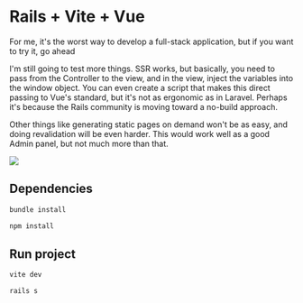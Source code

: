 # Rails + Vite + Vue

For me, it's the worst way to develop a full-stack application, but if you want to try it, go ahead

I'm still going to test more things. SSR works, but basically, you need to pass from the Controller to the view, and in the view, inject the variables into the window object. You can even create a script that makes this direct passing to Vue's standard, but it's not as ergonomic as in Laravel. Perhaps it's because the Rails community is moving toward a no-build approach.

Other things like generating static pages on demand won't be as easy, and doing revalidation will be even harder. This would work well as a good Admin panel, but not much more than that.

<img src="https://github.com/user-attachments/assets/3d5ff2a1-530a-4e42-a8a4-86ef918e725a" />

## Dependencies

```bash
bundle install
```

```bash
npm install
```

## Run project

```bash
vite dev
```

```bash
rails s
```
